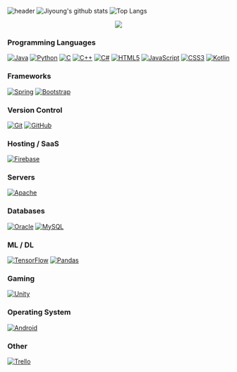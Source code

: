 ![header](https://capsule-render.vercel.app/api?type=waving&color=gradient&height=200&section=header&text=Jiyoung%20Kim&fontSize=70&fontColor=FFFFFF&animation=twinkling)
![Jiyoung's github stats](https://github-readme-stats.vercel.app/api?username=jiyeong1004&show_icons=true&hide_border=true&count_private=true)
![Top Langs](https://github-readme-stats.vercel.app/api/top-langs/?username=jiyeong1004&layout=compact&langs_count=81)

<p align='center'><a><img src="https://img.shields.io/badge/codingjy1004@naver.com-ABF200?style=flat-square&logo=Naver&logoColor=white"/></a><br></p>

### Programming Languages
<a href="" target="_blank"><img alt="Java" src="https://img.shields.io/badge/java-%23ED8B00.svg?&style=flat-square&logo=java&logoColor=white"/></a>
<a href="" target="_blank"><img alt="Python" src="https://img.shields.io/badge/python%20-%2314354C.svg?&style=flat-square&logo=python&logoColor=white"/></a>
<a href="" target="_blank"><img alt="C" src="https://img.shields.io/badge/c%20-%2300599C.svg?&style=flat-square&logo=c&logoColor=white"/></a>
<a href="" target="_blank"><img alt="C++" src="https://img.shields.io/badge/c++%20-%2300599C.svg?&style=flat-square&logo=c%2B%2B&ogoColor=white"/></a>
<a href="" target="_blank"><img alt="C#" src="https://img.shields.io/badge/c%23%20-%23239120.svg?&style=flat-square&logo=c-sharp&logoColor=white"/></a>
<a href="" target="_blank"><img alt="HTML5" src="https://img.shields.io/badge/html5%20-%23E34F26.svg?&style=flat-square&logo=html5&logoColor=white"/></a>
<a href="" target="_blank"><img alt="JavaScript" src="https://img.shields.io/badge/javascript%20-%23323330.svg?&style=flat-square&logo=javascript&logoColor=%23F7DF1E"/></a>
<a href="" target="_blank"><img alt="CSS3" src="https://img.shields.io/badge/css3%20-%231572B6.svg?&style=flat-square&logo=css3&logoColor=white"/></a>
<a href="" target="_blank"><img alt="Kotlin" src="https://img.shields.io/badge/kotlin-%230095D5.svg?&style=flat-square&logo=kotlin&logoColor=white"/></a>

### Frameworks
<a href="" target="_blank"><img alt="Spring" src="https://img.shields.io/badge/spring%20-%236DB33F.svg?&style=flat-square&logo=spring&logoColor=white"/></a>
<a href="" target="_blank"><img alt="Bootstrap" src="https://img.shields.io/badge/bootstrap%20-%23563D7C.svg?&style=flat-square&logo=bootstrap&logoColor=white"/></a>

<!--
### Design
<a href="" target="_blank"><img alt="Adobe" src="https://img.shields.io/badge/adobe%20-%23FF0000.svg?&style=for-the-badge&logo=adobe&logoColor=white"/></a>
<a href="" target="_blank"><img alt="Adobe Photoshop" src="https://img.shields.io/badge/adobe%20photoshop%20-%2331A8FF.svg?&style=for-the-badge&logo=adobe%20photoshop&logoColor=white"/></a> -->

### Version Control
<a href="" target="_blank"><img alt="Git" src="https://img.shields.io/badge/git%20-%23F05033.svg?&style=flat-square&logo=git&logoColor=white"/></a>
<a href="" target="_blank"><img alt="GitHub" src="https://img.shields.io/badge/github%20-%23121011.svg?&style=flat-square&logo=github&logoColor=white"/></a>

<!--
### Social
<a href="" target="_blank"><img alt="Instagram" src="https://img.shields.io/badge/<handle>%20-%23E4405F.svg?&style=flat-square&logo=Instagram&logoColor=white"/></a>
<a href="" target="_blank"><img alt="Gmail" src="https://img.shields.io/badge/Gmail-D14836?style=flat-square&logo=gmail&logoColor=white" /></a>
<a href="" target="_blank"><img alt="Slack" src="https://img.shields.io/badge/Slack-4A154B?style=flat-square&logo=slack&logoColor=white" /></a>
<a href="" target="_blank"><img alt="Zoom" src="https://img.shields.io/badge/Zoom-2D8CFF?style=flat-square&logo=zoom&logoColor=white" /></a>
<a href="" target="_blank"><img alt="Facebook" src="https://img.shields.io/badge/Facebook%20-%231877F2.svg?&style=flat-square&logo=Facebook&logoColor=white"/></a> -->

### Hosting / SaaS
<a href="" target="_blank"><img alt="Firebase" src="https://img.shields.io/badge/firebase%20-%23039BE5.svg?&style=flat-square&logo=firebase"/></a>

### Servers
<a href="" target="_blank"><img alt="Apache" src="https://img.shields.io/badge/apache%20-%23D42029.svg?&style=flat-square&logo=apache&logoColor=white"/></a>

### Databases
<a href="" target="_blank"><img alt="Oracle" src ="https://img.shields.io/badge/oracle%20-%23F00000.svg?&style=flat-square&logo=oracle&logoColor=white" /></a>
<a href="" target="_blank"><img alt="MySQL" src="https://img.shields.io/badge/mysql-%2300f.svg?&style=flat-square&logo=mysql&logoColor=white"/></a>

### ML / DL
<a href="" target="_blank"><img alt="TensorFlow" src="https://img.shields.io/badge/TensorFlow%20-%23FF6F00.svg?&style=flat-square&logo=TensorFlow&logoColor=white" /></a>
<a href="" target="_blank"><img alt="Pandas" src="https://img.shields.io/badge/pandas%20-%23150458.svg?&style=flat-square&logo=pandas&logoColor=white" /></a>

### Gaming
<a href="" target="_blank"><img alt="Unity" src="https://img.shields.io/badge/unity%20-%23000000.svg?&style=flat-square&logo=unity&logoColor=white"/></a>

<!--
### Store
<a href="" target="_blank"><img alt="Play Store" src="https://img.shields.io/badge/Google_Play-414141?style=flat-square&logo=google-play&logoColor=white" /></a>
<a href="" target="_blank"><img alt="App Store" src="https://img.shields.io/badge/App_Store-0D96F6?style=flat-square&logo=app-store&logoColor=white" /></a> -->

### Operating System
<a href="" target="_blank"><img alt="Android" src="https://img.shields.io/badge/Android-3DDC84?style=flat-square&logo=android&logoColor=white" /></a>

### Other
<a href="" target="_blank"><img alt="Trello" src="https://img.shields.io/badge/Trello%20-%23026AA7.svg?&style=flat-square&logo=Trello&logoColor=white"/></a>
